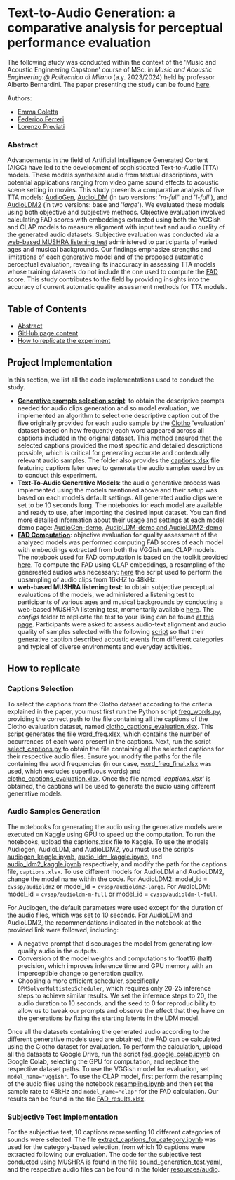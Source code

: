# Text-to-Audio Generation: a comparative analysis for perceptual performance evaluation 
The following study was conducted within the context of the 'Music and Acoustic Engineering Capstone' course of MSc. in _Music and Acoustic Engineering @ Politecnico di Milano_ (a.y. 2023/2024) held by professor Alberto Bernardini. The paper presenting the study can be found [here](assets/MAE_Capstone_28june.pdf).

Authors:

- [Emma Coletta](https://github.com/emmaclt)
- [Federico Ferreri](https://github.com/federicoalferreri)
- [Lorenzo Previati](https://github.com/LorenzoPreviati22)


### Abstract
Advancements in the field of Artificial Intelligence Generated Content (AIGC) have led to the development of sophisticated Text-to-Audio (TTA) models. These models synthesize audio from textual descriptions, with potential applications ranging from video game sound effects to acoustic scene setting in movies. This study presents a comparative analysis of five TTA models: [AudioGen](https://arxiv.org/pdf/2209.15352), [AudioLDM](https://arxiv.org/pdf/2301.12503) (in two versions: '_m-full_' and '_l-full_'), and [AudioLDM2](https://ieeexplore.ieee.org/stamp/stamp.jsp?arnumber=10530074&casa_token=hya2XRcl9OkAAAAA:ChBk4vUXM8uwiXZHJFXsqWWeI4Zl3r3V5iWA-4k7X1bZ4E6E3J1XtLg9JHl8nkFtegu6f2JB8w&tag=1) (in two versions: base and '_large_'). We evaluated these models using both objective and subjective methods. Objective evaluation involved calculating FAD scores with embeddings extracted using both the VGGish and CLAP models to measure alignment with input text and audio quality of the generated audio datasets. Subjective evaluation was conducted via a [web-based MUSHRA listening test](https://github.com/audiolabs/webMUSHRA/tree/master) administered to participants of varied ages and musical backgrounds. Our findings emphasize strengths and limitations of each generative model and of the proposed automatic perceptual evaluation, revealing its inaccuracy in assessing TTA models whose training datasets do not include the one used to compute the [FAD](https://arxiv.org/pdf/1812.08466) score. This study contributes to the field by providing insights into the accuracy of current automatic quality assessment methods for TTA models. 


## Table of Contents
- [Abstract](#abstract)
- [GitHub page content](#project-implementation)
- [How to replicate the experiment](#how-to-replicate)

## Project Implementation

In this section, we list all the code implementations used to conduct the study. 

- **[Generative prompts selection script](codes_for_the_captions_selection)**: to obtain the descriptive prompts needed for audio clips generation and so model evaluation, we implemented an algorithm to select one descriptive caption out of the five originally provided for each audio sample by the [Clotho](https://zenodo.org/records/3490684) 'evaluation' dataset based on how frequently each word appeared across all captions included in the original dataset. This method ensured that the selected captions provided the most specific and detailed descriptions possible, which is critical for generating accurate and contextually relevant audio samples. The folder also provides the [captions.xlsx](codes_for_the_captions_selection/captions.xlsx) file featuring captions later used to generate the audio samples used by us to conduct this experiment. 
- **Text-To-Audio Generative Models**: the audio generative process was implemented using the models mentioned above and their setup was based on each model’s default settings. All generated audio clips were set to be 10 seconds long. The notebooks for each model are available and ready to use, after importing the desired input dataset. You can find more detailed information about their usage and settings at each model demo page: [AudioGen-demo](https://github.com/facebookresearch/audiocraft/blob/main/demos/audiogen_demo.ipynb), [AudioLDM-demo and AudioLDM2-demo](https://colab.research.google.com/github/sanchit-gandhi/notebooks/blob/main/AudioLDM-2.ipynb#scrollTo=111ebd91-f261-488c-b3f5-371f4eea2423)
- **[FAD Computation](fad_google_colab.ipynb)**: objective evaluation for quality assessment of the analyzed models was performed computing FAD scores of each model with embeddings extracted from both the VGGish and CLAP models. The notebook used for FAD computation is based on the toolkit provided [here](https://github.com/gudgud96/frechet-audio-distance.git). To compute the FAD using CLAP embeddings, a resampling of the genereated audios was necessary: [here](codes_audio_modification_for_subjective_and_fad_clap_evaluation/resampling.ipynb) the script used to perform the upsampling of audio clips from 16kHZ to 48kHz.
- **web-based MUSHRA listening test**: to obtain subjective perceptual evaluations of the models, we administered a listening test to participants of various ages and musical backgrounds by conducting a web-based MUSHRA listening test, momentarily available [here](https://text-to-audio-subjectivetest.000webhostapp.com). The _configs_ folder to replicate the test to your liking can be found [at this page](mushra_configs_folder/configs). Participants were asked to assess audio-text alignment and audio quality of samples selected with the following [script](codes_for_the_captions_selection/code_captions_selection_for_subjective_test/extract_captions_for_category.py) so that their generative caption described acoustic events from different categories and typical of diverse environments and everyday activities.

## How to replicate

### Captions Selection
To select the captions from the Clotho dataset according to the criteria explained in the paper, you must first run the Python script [freq_words.py](codes_for_the_captions_selection/words_frequencies/freq_words.py), providing the correct path to the file containing all the captions of the Clotho evaluation dataset, named [clotho_captions_evaluation.xlsx](codes_for_the_captions_selection/clotho_captions_evaluation.xlsx). This script generates the file [word_freq.xlsx](codes_for_the_captions_selection/words_frequencies/word_freq.xlsx), which contains the number of occurrences of each word present in the captions.
Next, run the script [select_captions.py](codes_for_the_captions_selection/select_captions.py) to obtain the file containing all the selected captions for their respective audio files. Ensure you modify the paths for the file containing the word frequencies (in our case, [word_freq_final.xlsx](codes_for_the_captions_selection/words_frequencies/word_freq_final.xlsx) was used, which excludes superfluous words) and [clotho_captions_evaluation.xlsx](codes_for_the_captions_selection/clotho_captions_evaluation.xlsx). Once the file named '_captions.xlsx_' is obtained, the captions will be used to generate the audio using different generative models.


### Audio Samples Generation
The notebooks for generating the audio using the generative models were executed on Kaggle using GPU to speed up the computation. To run the notebooks, upload the captions.xlsx file to Kaggle. To use the models Audiogen, AudioLDM, and AudioLDM2, you must use the scripts [audiogen_kaggle.ipynb](audiogen_kaggle.ipynb), [audio_ldm_kaggle.ipynb](audio_ldm_kaggle.ipynb), and [audio_ldm2_kaggle.ipynb](audio_ldm2_kaggle.ipynb) respectively, and modify the path for the captions file, `captions.xlsx`. To use different models for AudioLDM and AudioLDM2, change the model name within the code. For AudioLDM2: model_id = `cvssp/audioldm2` or model_id = `cvssp/audioldm2-large`. For AudioLDM: model_id =  `cvssp/audioldm-m-full` or model_id =  `cvssp/audioldm-l-full`.

For Audiogen, the default parameters were used except for the duration of the audio files, which was set to 10 seconds. For AudioLDM and AudioLDM2, the recommendations indicated in the notebook at the provided link were followed, including:
- A negative prompt that discourages the model from generating low-quality audio in the outputs.
- Conversion of the model weights and computations to float16 (half) precision, which improves inference time and GPU memory with an imperceptible change to generation quality.
- Choosing a more efficient scheduler, specifically `DPMSolverMultistepScheduler`, which requires only 20-25 inference steps to achieve similar results. We set the inference steps to 20, the audio duration to 10 seconds, and the seed to 0 for reproducibility to allow us to tweak our prompts and observe the effect that they have on the generations by fixing the starting latents in the LDM model.

Once all the datasets containing the generated audio according to the different generative models used are obtained, the FAD can be calculated using the Clotho dataset for evaluation. To perform the calculation, upload all the datasets to Google Drive, run the script [fad_google_colab.ipynb](fad_google_colab.ipynb) on Google Colab, selecting the GPU for computation, and replace the respective dataset paths. To use the VGGish model for evaluation, set `model_name="vggish"`. To use the CLAP model, first perform the resampling of the audio files using the notebook [resampling.ipynb](codes_audio_modification_for_subjective_and_fad_clap_evaluation/resampling.ipynb) and then set the sample rate to 48kHz and `model_name="clap"` for the FAD calculation. Our results can be found in the file [FAD_results.xlsx](results/FAD_results.xlsx).

### Subjective Test Implementation
For the subjective test, 10 captions representing 10 different categories of sounds were selected. The file [extract_captions_for_category.ipynb](codes_for_the_captions_selection/code_captions_selection_for_subjective_test/extract_captions_for_category.py) was used for the category-based selection, from which 10 captions were extracted following our evaluation. The code for the subjective test conducted using MUSHRA is found in the file [sound_generation_test.yaml](mushra_configs_folder/configs/sound_generation_test.yaml), and the respective audio files can be found in the folder [resources/audio](mushra_configs_folder/configs/resources/audio).


